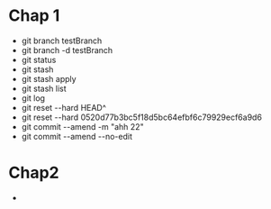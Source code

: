 # Chap 1

- git branch testBranch
- git branch -d testBranch
- git status
- git stash
- git stash apply
- git stash list
- git log
- git reset --hard HEAD^
- git reset --hard 0520d77b3bc5f18d5bc64efbf6c79929ecf6a9d6
- git commit --amend -m "ahh 22"
- git commit --amend --no-edit

# Chap2

- 
